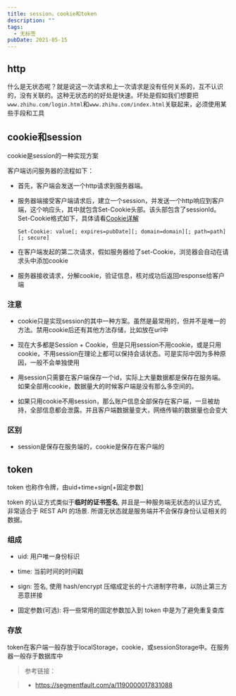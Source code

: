 ```yaml
---
title: session，cookie和token
description: ""
tags:
  - 无标签
pubDate: 2021-05-15
---
```



## http



什么是无状态呢？就是说这一次请求和上一次请求是没有任何关系的，互不认识的，没有关联的。这种无状态的的好处是快速。坏处是假如我们想要把`www.zhihu.com/login.html`和`www.zhihu.com/index.html`关联起来，必须使用某些手段和工具



## cookie和session



cookie是session的一种实现方案



客户端访问服务器的流程如下：



- 首先，客户端会发送一个http请求到服务器端。

- 服务器端接受客户端请求后，建立一个session，并发送一个http响应到客户端，这个响应头，其中就包含Set-Cookie头部。该头部包含了sessionId。Set-Cookie格式如下，具体请看[Cookie详解](http://bubkoo.com/2014/04/21/http-cookies-explained/)

  `Set-Cookie: value[; expires=pubDate][; domain=domain][; path=path][; secure]`

- 在客户端发起的第二次请求，假如服务器给了set-Cookie，浏览器会自动在请求头中添加cookie

- 服务器接收请求，分解cookie，验证信息，核对成功后返回response给客户端



### 注意



- cookie只是实现session的其中一种方案。虽然是最常用的，但并不是唯一的方法。禁用cookie后还有其他方法存储，比如放在url中

- 现在大多都是Session + Cookie，但是只用session不用cookie，或是只用cookie，不用session在理论上都可以保持会话状态。可是实际中因为多种原因，一般不会单独使用

- 用session只需要在客户端保存一个id，实际上大量数据都是保存在服务端。如果全部用cookie，数据量大的时候客户端是没有那么多空间的。

- 如果只用cookie不用session，那么账户信息全部保存在客户端，一旦被劫持，全部信息都会泄露。并且客户端数据量变大，网络传输的数据量也会变大



### 区别



- session是保存在服务端的，cookie是保存在客户端的



## token



token 也称作令牌，由uid+time+sign[+固定参数]

token 的认证方式类似于**临时的证书签名**, 并且是一种服务端无状态的认证方式, 非常适合于 REST API 的场景. 所谓无状态就是服务端并不会保存身份认证相关的数据。



### 组成



- uid: 用户唯一身份标识

- time: 当前时间的时间戳

- sign: 签名, 使用 hash/encrypt 压缩成定长的十六进制字符串，以防止第三方恶意拼接

- 固定参数(可选): 将一些常用的固定参数加入到 token 中是为了避免重复查库



### 存放



token在客户端一般存放于localStorage，cookie，或sessionStorage中。在服务器一般存于数据库中



> 参考链接：

>

> - https://segmentfault.com/a/1190000017831088